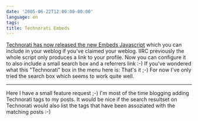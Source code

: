 ```yaml
---
date: '2005-06-22T12:00:00-00:00'
language: en
tags:
title: Technorati Embeds
---
```



<a href="http://www.technorati.com/weblog/2005/06/23.html">Technorati has now released the new Embeds Javascript</a> which you can include in your weblog if you've claimed your weblog. IIRC previously the whole script only produces a link to your profile. Now you can configure it to also include a small search box and a referrers link :-) If you've wondered what this "Technorati" box in the menu here is: That's it ;-) For now I've only tried the search box which seems to work quite well.

-------------------------------



Here I have a small feature request ;-) I'm most of the time blogging adding Technorati tags to my posts. It would be nice if the search resultset on Technorati would also list the tags that have been assoziated with the matching posts :-)